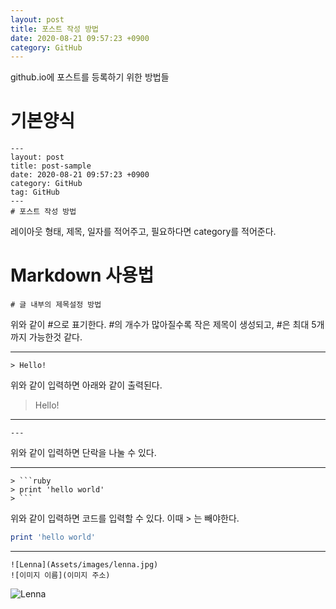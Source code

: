 ```yaml
---
layout: post
title: 포스트 작성 방법
date: 2020-08-21 09:57:23 +0900
category: GitHub
---
```

github.io에 포스트를 등록하기 위한 방법들

# 기본양식
```
---
layout: post
title: post-sample
date: 2020-08-21 09:57:23 +0900
category: GitHub
tag: GitHub
---
# 포스트 작성 방법
```

레이아웃 형태, 제목, 일자를 적어주고, 필요하다면 category를 적어준다.

# Markdown 사용법

```
# 글 내부의 제목설정 방법
```

위와 같이 #으로 표기한다. #의 개수가 많아질수록 작은 제목이 생성되고, #은 최대 5개까지 가능한것 같다.

--- 

```
> Hello!
```
위와 같이 입력하면 아래와 같이 출력된다.
> Hello!

---

```
---
```
위와 같이 입력하면 단락을 나눌 수 있다.

---

```
> ```ruby
> print 'hello world'
> ```
```
위와 같이 입력하면 코드를 입력할 수 있다. 이때 > 는 빼야한다. 
```ruby
print 'hello world'
```

---
```
![Lenna](Assets/images/lenna.jpg)
![이미지 이름](이미지 주소)
```
![Lenna]([https://raw.githubusercontent.com/YBHkorea/ybhkorea.github.com/master/Assets/images/lenna.jpg?token=AKZNY47DYD5XTZOA7M25RJK7JBPTG](https://raw.githubusercontent.com/YBHkorea/ybhkorea.github.com/master/Assets/images/lenna.jpg?token=AKZNY47DYD5XTZOA7M25RJK7JBPTG))
<!--stackedit_data:
eyJoaXN0b3J5IjpbLTE2OTEzODE5MjQsLTEzOTA3MjQwNDEsLT
Y0MTg4NDUwMSwxMzExNDAxNDI3LDEyODE2MzM5MTQsMTQ1MDQx
NDQzM119
-->
